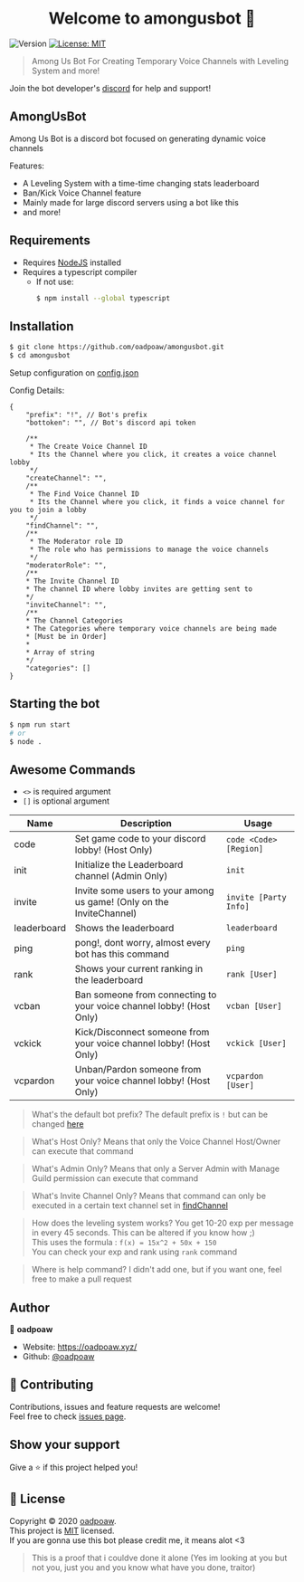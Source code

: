 <h1 align="center">Welcome to amongusbot 👋</h1>
<p>
  <img alt="Version" src="https://img.shields.io/badge/version-1.0.0-blue.svg?cacheSeconds=2592000" />
  <a href="https://github.com/oadpoaw/amongusbot/blob/master/LICENSE" target="_blank">
    <img alt="License: MIT" src="https://img.shields.io/badge/License-MIT-yellow.svg" />
  </a>
</p>

> Among Us Bot For Creating Temporary Voice Channels with Leveling System and more!

Join the bot developer's [discord](https://discord.gg/9X5DVWT) for help and support!

## AmongUsBot
Among Us Bot is a discord bot focused on generating dynamic voice channels 

Features:
- A Leveling System with a time-time changing stats leaderboard
- Ban/Kick Voice Channel feature
- Mainly made for large discord servers using a bot like this
- and more!


## Requirements

- Requires [NodeJS](https://nodejs.org/) installed
- Requires a typescript compiler
  - If not use:
    ```sh
    $ npm install --global typescript
    ```

## Installation

```sh
$ git clone https://github.com/oadpoaw/amongusbot.git
$ cd amongusbot
```

Setup configuration on [config.json](/dist/config.json) <br>

Config Details:
```jsonc
{
    "prefix": "!", // Bot's prefix
    "bottoken": "", // Bot's discord api token

    /**
     * The Create Voice Channel ID 
     * Its the Channel where you click, it creates a voice channel lobby
     */
    "createChannel": "",
    /**
     * The Find Voice Channel ID
     * Its the Channel where you click, it finds a voice channel for you to join a lobby
     */
    "findChannel": "",
    /**
     * The Moderator role ID
     * The role who has permissions to manage the voice channels
     */
    "moderatorRole": "",
    /**
    * The Invite Channel ID
    * The channel ID where lobby invites are getting sent to
    */
    "inviteChannel": "",
    /**
    * The Channel Categories
    * The Categories where temporary voice channels are being made
    * [Must be in Order]
    *
    * Array of string
    */
    "categories": []
}
```

## Starting the bot

```sh
$ npm run start
# or
$ node .
```

## Awesome Commands

- `<>` is required argument
- `[]` is optional argument

| Name        | Description                                                          | Usage                  |
| ----------- | -------------------------------------------------------------------- | ---------------------- |
| code        | Set game code to your discord lobby! (Host Only)                     | `code <Code> [Region]` |
| init        | Initialize the Leaderboard channel (Admin Only)                      | `init`                 |
| invite      | Invite some users to your among us game! (Only on the InviteChannel) | `invite [Party Info]`  |
| leaderboard | Shows the leaderboard                                                | `leaderboard`          |
| ping        | pong!, dont worry, almost every bot has this command                 | `ping`                 |
| rank        | Shows your current ranking in the leaderboard                        | `rank [User]`          |
| vcban       | Ban someone from connecting to your voice channel lobby! (Host Only) | `vcban [User]`         |
| vckick      | Kick/Disconnect someone from your voice channel lobby! (Host Only)   | `vckick [User]`        |
| vcpardon    | Unban/Pardon someone from your voice channel lobby! (Host Only)      | `vcpardon [User]`      |

> What's the default bot prefix?
The default prefix is `!` but can be changed [here](src/config.ts)

> What's Host Only?
Means that only the Voice Channel Host/Owner can execute that command

> What's Admin Only?
Means that only a Server Admin with Manage Guild permission can execute that command

> What's Invite Channel Only?
Means that command can only be executed in a certain text channel set in [findChannel](src/config.ts)

> How does the leveling system works?
You get 10-20 exp per message in every 45 seconds. This can be altered if you know how ;) <br>
This uses the formula : `f(x) = 15x^2 + 50x + 150` <br>
You can check your exp and rank using `rank` command

> Where is help command?
I didn't add one, but if you want one, feel free to make a pull request


## Author

👤 **oadpoaw**

* Website: https://oadpoaw.xyz/
* Github: [@oadpoaw](https://github.com/oadpoaw)

## 🤝 Contributing

Contributions, issues and feature requests are welcome!<br />Feel free to check [issues page](https://github.com/oadpoaw/amongusbot/issues). 

## Show your support

Give a ⭐️ if this project helped you!

## 📝 License

Copyright © 2020 [oadpoaw](https://github.com/oadpoaw).<br />
This project is [MIT](https://github.com/oadpoaw/amongusbot/blob/master/LICENSE) licensed. <br>
If you are gonna use this bot please credit me, it means alot <3


> This is a proof that i couldve done it alone (Yes im looking at you but not you, just you and you know what have you done, traitor)